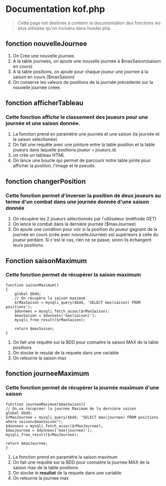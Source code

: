 # Documentation kof.php

>Cette page est destinée à contenir la documentation des fonctions les plus utilisées
>qu'on incluera dans header.php. 

## fonction nouvelleJournee


1. On Crée une nouvelle journee.
2. A la table journees, on ajoute une nouvelle journee à $maxSaison(saison en cours)
3. A la table positions, on ajoute pour chaque joueur une journee à la saison en cours ($maxSaison)
4. On conserve les valeurs de positions de la journée précedente sur la nouvelle journée créee.

## fonction afficherTableau 

### Cette fonction affiche le classement des joueurs pour une journée et une saison donnée.

1. La fonction prend en paramètre une journée et une saison (la journée et la saison sélectionée)
2. On fait une requête avec une jointure entre la table position et la table joueurs dans laquelle positions.joueur = joueurs.id.
3. on crée un tableau HTML 
4. On lance une boucle qui permet de parcourir notre table jointe pour afficher la position, l'image et le pseudo.

## fonction changerPosition

### Cette fonction permet d'inverser la position de deux joueurs au terme d'un combat dans une journée donnée d'une saison donnée

1. On  récupère les 2 joueurs sélectionnés par l'utilisateur (méthode GET)
2. On lance le combat dans la dernière journée ($maxJournee)
3. On ajoute une condition  pour voir si la position du joueur gagnant de la journée en cours (crée avec nouvelleJournee) est supérieurs à celle du joueur perdant.
Si c'est le cas, rien ne se passe, sinon ils échangent leurs positions. 

## Fonction saisonMaximum

### Cette fonction permet de récupérer la saison maximum

	function saisonMaximum()
	{
		global $bdd;
		// On récupère la saison maximum
		$rMaxSaison = mysqli_query($bdd, 'SELECT max(saison) FROM positions');
		$donnees = mysqli_fetch_assoc($rMaxSaison);
		$maxSaison = $donnees['max(saison)'];
		mysqli_free_result($rMaxSaison);

		return $maxSaison;
	}


1. On fait une requête sur la BDD pour connaitre la saison MAX de la table positions
2. On stocke le resulat de la requete dans une variable 
3. On retourne la saison max 


## fonction journeeMaximum

### Cette fonction permet de récupérer la journée maximum d'une saison

	function journeeMaximum($maxSaison){
 	// On va récupreer la journée Maximum de la dernière saison 
	global $bdd;
	$rMaxJournee = mysqli_query($bdd, "SELECT max(journee) FROM positions where saison=$maxSaison");
	$donnees = mysqli_fetch_assoc($rMaxJournee);
	$maxJournee = $donnees['max(journee)'];
	mysqli_free_result($rMaxJournee);
	
	return $maxJournee;
	}


1. La fonction prend en paramètre la saison maximum
2. On fait une requête sur la BDD pour connaitre la journee MAX de la saison max de la table positions
3. On stocke le **resultat** de la requete dans une variable 
4. On retourne la journee max 
